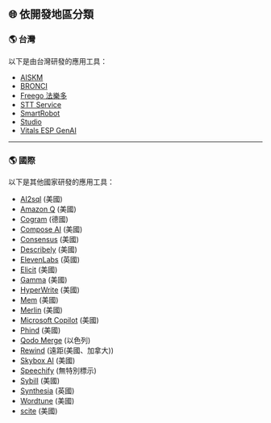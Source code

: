 ## 🌐 依開發地區分類

<h3 id="taiwan">🌎 台灣</h3>

以下是由台灣研發的應用工具：

- [AISKM](../../tools/application.md#aiskm)
- [BRONCI](../../tools/application.md#bronci)
- [Freego 法樂多](../../tools/application.md#freego)
- [STT Service](../../tools/application.md#stt-service)
- [SmartRobot](../../tools/application.md#smartrobot)
- [Studio](../../tools/application.md#studio)
- [Vitals ESP GenAI](../../tools/application.md#vitals-esp-genai)

---

<h3 id="international">🌎 國際</h3>

以下是其他國家研發的應用工具：

- [AI2sql](../../tools/application.md#ai2sql) (美國)
- [Amazon Q](../../tools/application.md#amazon-q) (美國)
- [Cogram](../../tools/application.md#cogram) (德國)
- [Compose AI](../../tools/application.md#compose-ai) (美國)
- [Consensus](../../tools/application.md#consensus) (美國)
- [Describely](../../tools/application.md#describely) (美國)
- [ElevenLabs](../../tools/application.md#elevenlabs) (英國)
- [Elicit](../../tools/application.md#elicit) (美國)
- [Gamma](../../tools/application.md#gamma) (美國)
- [HyperWrite](../../tools/application.md#hyperwrite) (美國)
- [Mem](../../tools/application.md#mem) (美國)
- [Merlin](../../tools/application.md#merlin) (美國)
- [Microsoft Copilot](../../tools/application.md#microsoft-copilot) (美國)
- [Phind](../../tools/application.md#phind) (美國)
- [Qodo Merge](../../tools/application.md#qodo-merge) (以色列)
- [Rewind](../../tools/application.md#rewind) (遠距(美國、加拿大))
- [Skybox AI](../../tools/application.md#skybox-ai) (美國)
- [Speechify](../../tools/application.md#speechify) (無特別標示)
- [Sybill](../../tools/application.md#sybill) (美國)
- [Synthesia](../../tools/application.md#synthesia) (英國)
- [Wordtune](../../tools/application.md#wordtune) (美國)
- [scite](../../tools/application.md#scite) (美國)

